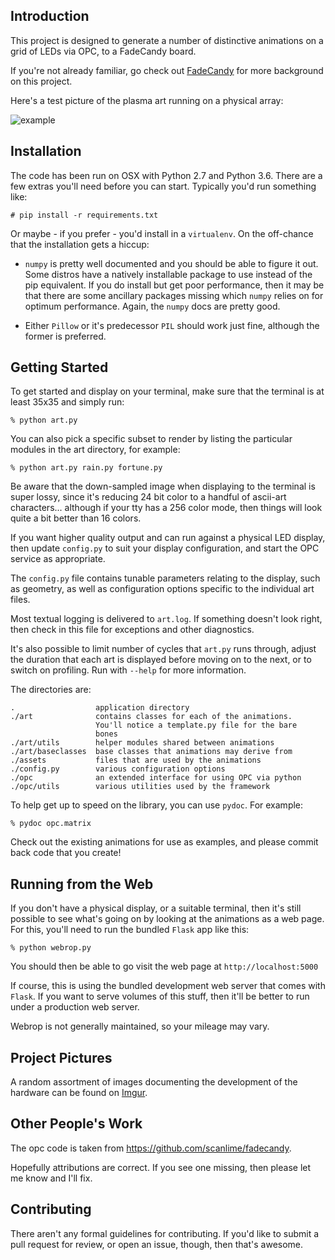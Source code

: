 Introduction
------------

This project is designed to generate a number of distinctive animations on a
grid of LEDs via OPC, to a FadeCandy board.

If you're not already familiar, go check out
[FadeCandy](https://github.com/scanlime/fadecandy) for more background on
this project.

Here's a test picture of the plasma art running on a physical array:

![example](http://i.imgur.com/KlEZBC8m.jpg)

Installation
------------

The code has been run on OSX with Python 2.7 and Python 3.6. There are a few
extras you'll need before you can start. Typically you'd run something like:

    # pip install -r requirements.txt

Or maybe - if you prefer - you'd install in a `virtualenv`. On the off-chance
that the installation gets a hiccup:

  - `numpy` is pretty well documented and you should be able to figure it out.
    Some distros have a natively installable package to use instead of the pip
    equivalent. If you do install but get poor performance, then it may be that
    there are some ancillary packages missing which `numpy` relies on for
    optimum performance. Again, the `numpy` docs are pretty good.

  - Either `Pillow` or it's predecessor `PIL` should work just fine, although
    the former is preferred.

Getting Started
---------------

To get started and display on your terminal, make sure that the terminal is at least 35x35 and simply run:

    % python art.py

You can also pick a specific subset to render by listing the particular modules
in the art directory, for example:

    % python art.py rain.py fortune.py

Be aware that the down-sampled image when displaying to the terminal is super
lossy, since it's reducing 24 bit color to a handful of ascii-art characters...
although if your tty has a 256 color mode, then things will look quite a bit
better than 16 colors. 

If you want higher quality output and can run against a physical LED display,
then update `config.py` to suit your display configuration, and start the OPC
service as appropriate.

The `config.py` file contains tunable parameters relating to the display, such
as geometry, as well as configuration options specific to the individual art
files.

Most textual logging is delivered to `art.log`. If something doesn't look
right, then check in this file for exceptions and other diagnostics.

It's also possible to limit number of cycles that `art.py` runs through, adjust
the duration that each art is displayed before moving on to the next, or to
switch on profiling. Run with `--help` for more information.

The directories are:

    .                  application directory
    ./art              contains classes for each of the animations.
                       You'll notice a template.py file for the bare
                       bones
    ./art/utils        helper modules shared between animations
    ./art/baseclasses  base classes that animations may derive from
    ./assets           files that are used by the animations
    ./config.py        various configuration options
    ./opc              an extended interface for using OPC via python
    ./opc/utils        various utilities used by the framework

To help get up to speed on the library, you can use `pydoc`. For example:

    % pydoc opc.matrix

Check out the existing animations for use as examples, and please commit back
code that you create!

Running from the Web
--------------------

If you don't have a physical display, or a suitable terminal, then it's still
possible to see what's going on by looking at the animations as a web page. For
this, you'll need to run the bundled `Flask` app like this:

    % python webrop.py

You should then be able to go visit the web page at ``http://localhost:5000``

If course, this is using the bundled development web server that comes with
`Flask`. If you want to serve volumes of this stuff, then it'll be better to
run under a production web server.

Webrop is not generally maintained, so your mileage may vary.

Project Pictures
----------------

A random assortment of images documenting the development of the hardware can
be found on [Imgur](http://ak15199.imgur.com/all).

Other People's Work
-------------------

The opc code is taken from https://github.com/scanlime/fadecandy.

Hopefully attributions are correct. If you see one missing, then please let me
know and I'll fix.

Contributing
------------

There aren't any formal guidelines for contributing. If you'd like to submit
a pull request for review, or open an issue, though, then that's awesome.
